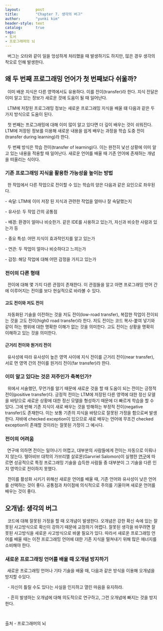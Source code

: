 ```yaml
---
layout:       post
title:        "Chapter 7. 생각의 버그"
author:       "yunki kim"
header-style: text
catalog:      true
tags:
- 도서
- 프로그래머의 뇌
---
```


<div class="tt_article_useless_p_margin contents_style"><p data-ke-size="size16">&nbsp; 버그는 오타와 같이 일을 엉성하게 처리했을 때 발생하기도 하지만, 많은 경우 생각의 착오로 인해 발생한다.</p>
<h2 data-ke-size="size26"><b>왜 두 번째 프로그래밍 언어가 첫 번째보다 쉬울까?</b></h2>
<p data-ke-size="size16">&nbsp; 이미 배운 지식은 다른 영역에서도 유용하다. 이를 전이(transfer)라 한다. 지식 전달은 이미 알고 있는 정보가 새로운 것에 도움이 될 때 일어난다.&nbsp;</p>
<p data-ke-size="size16">&nbsp; LTM에 저장된 프로그래밍 정보는 새로운 프로그래밍 지식을 배울 떄 다음과 같은 두 가지 방식으로 도움이 된다.</p>
<p data-ke-size="size16">&nbsp; 첫 번째는 프로그래밍에 대해 이미 많이 알고 있다면 더 깊이 배우는 것이 쉬워진다. LTM에 저장된 정보를 이용해 새로운 내용을 쉽게 배우는 과정을 학습 도중 전이(transfer during learning)라 한다.</p>
<p data-ke-size="size16">&nbsp; 두 번째 방식은 학습 전이(transfer of learning)다. 이는 완전히 낯선 상황에 이미 알고 있는 내용을 적용할 때 일어난다. 새로운 언어를 배울 때 기존 언어에 존재하는 개념을 떠올리는 식이다.</p>
<h3 data-ke-size="size23"><b>기존 프로그래밍 지식을 활용한 가능성을 높이는 방법</b></h3>
<p data-ke-size="size16">&nbsp; 한 작업에서 다른 작업으로 전이할 수 있는 학습의 양은 다음과 같은 요인으로 좌우된다.</p>
<p data-ke-size="size16">- 숙달: LTM에 이미 저장 된 지식과 관련한 작업을 얼마나 잘 숙달했는지</p>
<p data-ke-size="size16">- 유사성: 두 작업 간의 공통점</p>
<p data-ke-size="size16">- 배경: 환경이 얼마나 비슷한가. 같은 IDE를 사용하고 있는가, 자신과 비슷한 사람과 있는가 등</p>
<p data-ke-size="size16">- 중요 특성: 어떤 지식이 효과적인지를 알고 있는가</p>
<p data-ke-size="size16">- 연관: 두 작업이 얼마나 비슷하다고 느끼는가</p>
<p data-ke-size="size16">- 감정: 해당 작업에 대해 어떤 감정을 가지고 있는가&nbsp;</p>
<h3 data-ke-size="size23"><b>전이의 다른 형태</b></h3>
<p data-ke-size="size16">&nbsp; 전이에 대해 몇 가지 다른 관점이 존재한다. 이 관점들을 알고 아면 프로그래밍 언어 간에 이루어지는 전이를 보다 현실적으로 바라볼 수 있다.</p>
<h4 data-ke-size="size20"><b>고도 전이와 저도 전이</b></h4>
<p data-ke-size="size16">&nbsp; 자동화된 기술을 이전하는 것을 저도 전이(low-road transfer), 복잡한 작업이 전이되는 것을 고도 전이(high0 road transfer)라 한다. 저도 전이는 코드 복사-붙여 넣기와 같이 하는 행위에 대한 명확한 이해가 없는 것을 의미한다. 고도 전이는 상황을 명확히 이해하고 있는 것을 의미한다.</p>
<h4 data-ke-size="size20"><b>근거리 전이와 원거리 전이</b></h4>
<p data-ke-size="size16">&nbsp; 유사성에 따라 유사성이 높은 영역 사이에 지식 전이를 근거리 전이(near transfer), 서로 먼 영역 간의 전이를 원거리 전이(far transfer)라 한다.</p>
<h3 data-ke-size="size23"><b>이미 알고 있다는 것은 저주인가 축복인가?</b></h3>
<p data-ke-size="size16">&nbsp; 위에서 서술했던, 무언가를 알기 때문에 새로운 것을 할 때 도움이 되는 전이는 긍정적 전이(positive transfer)다. 긍정적 전이는 LTM에 저장된 다른 영역에 대한 정신 모델을 바탕으로 새로운 상황에 대한 정신 모델을 형성하기 때문에 더 빠르게 학습을 할 수 있다. 그에 반해 기존 지식이 새로 배우는 것을 방해하는 부정적 전이(negative transfer)도 존재한다. 이는 보통 기존의 지식을 바탕으로 잘못된 가정을 함으로써 발생한다. 자바에 checked exception이 있으므로 새로 배우는 언어에 무조건 checked exception이 존재할 것이라는 잘못된 가정이 그 예시다.</p>
<h3 data-ke-size="size23"><b>전이의 어려움</b></h3>
<p data-ke-size="size16"><b>&nbsp;&nbsp;</b>연구에 의하면 전이는 일어나기 어렵고, 대부분의 사람들에게 전이는 자동으로 이뤄나지 않는다. 텔아비브 대학의 가브리엘 살로몬(Garvriel Salomon)이 실행한 <a href="https://journals.sagepub.com/doi/abs/10.2190/6F4Q-7861-QWA5-8PL1?journalCode=jeca" target="_blank" rel="noopener">연구</a>에 따르면 성공적으로 특정 프로그래밍 기술을 습득한 사람들 중 대부분이 그 기술을 다른 인지 영역으로 전이하지 못했다.</p>
<p data-ke-size="size16">&nbsp; 전이를 활성화 시키기 위해선 새로운 언어를 배울 때, 기존 언어와 유사성이 낮은 언어를 선택하는 것이 좋다. 공통점과 차이점에 의식적으로 주의를 기울이며 새로운 언어를 배우는 것이 좋다.</p>
<h2 data-ke-size="size26"><b>오개념: 생각의 버그</b></h2>
<p data-ke-size="size16">&nbsp; 코드에 대해 잘못된 가정을 할 때 오개념이 발생한다. 오개념은 강한 확신 속에 있는 잘못된 사고방식으로 확신이 강하기 때문에 교정하기 어렵다. 잘못된 생각을 바꾸려면 잘못된 사고방식을 새로운 사고방식으로 바꿀 필요가 있다. 따라서 새로운 프로그래밍 언어를 배울 때는 이전 프로그래밍 언어에 대한 기존 지식을 떨쳐내기 위해 많은 에너지를 소비해야 한다.</p>
<h3 data-ke-size="size23"><b>새로운 프로그래밍 언어를 배울 때 오개념 방지하기</b></h3>
<p data-ke-size="size16"><b>&nbsp;&nbsp;</b>새로운 프로그래밍 언어나 기타 기술을 배울 때, 다음과 같은 방식을 이용해 오개념을 방지할 수있다.</p>
<p data-ke-size="size16">&nbsp; - 자신이 틀릴 수도 있다는 사실을 인지하고 열린 마음을 유지하라.</p>
<p data-ke-size="size16">&nbsp; - 흔히 발생하는 오개념에 대해 의도적으로 연구하고, 그런 오개념에 빠지는 것을 방지한다.</p>
<p data-ke-size="size16">&nbsp;</p>
<p data-ke-size="size16">출처 - 프로그래머의 뇌</p></div>
